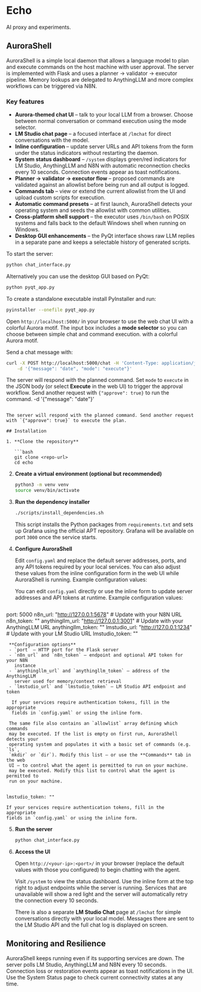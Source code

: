 # Echo

AI proxy and experiments.

## AuroraShell

AuroraShell is a simple local daemon that allows a language model to
plan and execute commands on the host machine with user approval.
The server is implemented with Flask and uses a planner → validator →
executor pipeline. Memory lookups are delegated to AnythingLLM and more
complex workflows can be triggered via N8N.

### Key features

- **Aurora-themed chat UI** – talk to your local LLM from a browser. Choose
  between normal conversation or command execution using the mode selector.
- **LM Studio chat page** – a focused interface at `/lmchat` for direct
  conversations with the model.
- **Inline configuration** – update server URLs and API tokens from the form
  under the status indicators without restarting the daemon.
- **System status dashboard** – `/system` displays green/red indicators for
  LM Studio, AnythingLLM and N8N with automatic reconnection checks every
  10&nbsp;seconds. Connection events appear as toast notifications.
- **Planner → validator → executor flow** – proposed commands are validated
  against an allowlist before being run and all output is logged.
- **Commands tab** – view or extend the current allowlist from the UI and
  upload custom scripts for execution.
- **Automatic command presets** – at first launch, AuroraShell detects your
  operating system and seeds the allowlist with common utilities.
- **Cross-platform shell support** – the executor uses `/bin/bash` on POSIX
  systems and falls back to the default Windows shell when running on
  Windows.
- **Desktop GUI enhancements** – the PyQt interface shows raw LLM replies in a
  separate pane and keeps a selectable history of generated scripts.

To start the server:

```bash
python chat_interface.py
```

Alternatively you can use the desktop GUI based on PyQt:

```bash
python pyqt_app.py
```

To create a standalone executable install PyInstaller and run:

```bash
pyinstaller --onefile pyqt_app.py
```

Open `http://localhost:5000/` in your browser to use the web chat UI
with a colorful Aurora motif. The input box includes a **mode selector**
so you can choose between simple chat and command execution.
with a colorful Aurora motif.


Send a chat message with:

```bash
curl -X POST http://localhost:5000/chat -H 'Content-Type: application/json' \
    -d '{"message": "date", "mode": "execute"}'
```

The server will respond with the planned command. Set `mode` to `execute`
in the JSON body (or select **Execute** in the web UI) to trigger the
approval workflow. Send another request with `{"approve": true}` to run
the command.
    -d '{"message": "date"}'
```

The server will respond with the planned command. Send another request
with `{"approve": true}` to execute the plan.

## Installation

1. **Clone the repository**

   ```bash
   git clone <repo-url>
   cd echo
   ```

2. **Create a virtual environment (optional but recommended)**

   ```bash
   python3 -m venv venv
   source venv/bin/activate
   ```

3. **Run the dependency installer**

   ```bash
   ./scripts/install_dependencies.sh
   ```

   This script installs the Python packages from `requirements.txt` and sets
   up Grafana using the official APT repository. Grafana will be available on
   port `3000` once the service starts.

4. **Configure AuroraShell**

    Edit `config.yaml` and replace the default server addresses, ports, and
    any API tokens required by your local services. You can also adjust these
    values from the inline configuration form in the web UI while AuroraShell
    is running. Example configuration values:

    You can edit `config.yaml` directly or use the inline form to update server
    addresses and API tokens at runtime. Example configuration values:

   ```yaml
  port: 5000
  n8n_url: "http://127.0.0.1:5678"       # Update with your N8N URL
  n8n_token: ""
  anythingllm_url: "http://127.0.0.1:3001"  # Update with your AnythingLLM URL
  anythingllm_token: ""
  lmstudio_url: "http://127.0.0.1:1234"   # Update with your LM Studio URL
   lmstudio_token: ""
  ```
   **Configuration options**
   - `port` – HTTP port for the Flask server
   - `n8n_url` and `n8n_token` – endpoint and optional API token for your N8N
     instance
   - `anythingllm_url` and `anythingllm_token` – address of the AnythingLLM
     server used for memory/context retrieval
   - `lmstudio_url` and `lmstudio_token` – LM Studio API endpoint and token

    If your services require authentication tokens, fill in the appropriate
    fields in `config.yaml` or using the inline form.

   The same file also contains an `allowlist` array defining which commands
   may be executed. If the list is empty on first run, AuroraShell detects your
   operating system and populates it with a basic set of commands (e.g. `ls`,
   `mkdir` or `dir`). Modify this list – or use the **Commands** tab in the web
   UI – to control what the agent is permitted to run on your machine.
   may be executed. Modify this list to control what the agent is permitted to
   run on your machine.


  lmstudio_token: ""
  ```

    If your services require authentication tokens, fill in the appropriate
    fields in `config.yaml` or using the inline form.


5. **Run the server**

   ```bash
   python chat_interface.py
   ```

6. **Access the UI**

   Open `http://<your-ip>:<port>/` in your browser (replace the default
   values with those you configured) to begin chatting with the agent.

    Visit `/system` to view the status dashboard. Use the inline form at the
    top right to adjust endpoints while the server is running.
   Services that are unavailable will show a red light and the server will
   automatically retry the connection every 10 seconds.

   There is also a separate **LM Studio Chat** page at `/lmchat` for simple
   conversations directly with your local model. Messages there are sent to
   the LM Studio API and the full chat log is displayed on screen.

## Monitoring and Resilience

AuroraShell keeps running even if its supporting services are down. The
server polls LM Studio, AnythingLLM and N8N every 10 seconds. Connection
loss or restoration events appear as toast notifications in the UI. Use
the System Status page to check current connectivity states at any time.
